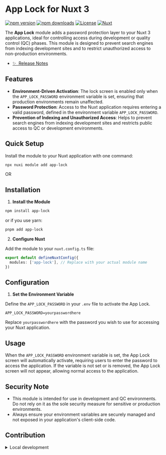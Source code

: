 <!--
Get your module up and running quickly.

Find and replace all on all files (CMD+SHIFT+F):
- Name: App Lock
- Package name: rashidpathiyil/app-lock
- Description: The App Lock module adds a password protection layer to your Nuxt 3 applications
-->

# App Lock for Nuxt 3

[![npm version][npm-version-src]][npm-version-href]
[![npm downloads][npm-downloads-src]][npm-downloads-href]
[![License][license-src]][license-href]
[![Nuxt][nuxt-src]][nuxt-href]

The **App Lock** module adds a password protection layer to your Nuxt 3 applications, ideal for controlling access during development or quality control (QC) phases. This module is designed to prevent search engines from indexing development sites and to restrict unauthorized access to non-production environments.

- [✨ &nbsp;Release Notes](/CHANGELOG.md)
<!-- - [🏀 Online playground](https://stackblitz.com/github/rashidpathiyil/app-lock?file=playground%2Fapp.vue) -->
<!-- - [📖 &nbsp;Documentation](https://example.com) -->

## Features

<!-- Highlight some of the features your module provide here -->
- **Environment-Driven Activation**: The lock screen is enabled only when the `APP_LOCK_PASSWORD` environment variable is set, ensuring that production environments remain unaffected.
- **Password Protection**: Access to the Nuxt application requires entering a valid password, defined in the environment variable `APP_LOCK_PASSWORD`.
- **Prevention of Indexing and Unauthorized Access**: Helps to prevent search engines from indexing development sites and restricts public access to QC or development environments.


## Quick Setup 

Install the module to your Nuxt application with one command:

```bash
npx nuxi module add app-lock
```

OR

## Installation

1. **Install the Module**

```bash
npm install app-lock
```

or if you use yarn:

```bash
pnpm add app-lock
```

2. **Configure Nuxt**

Add the module to your `nuxt.config.ts` file:

```ts
export default defineNuxtConfig({
  modules: ['app-lock'], // Replace with your actual module name
})
```

## Configuration

1. **Set the Environment Variable**

Define the `APP_LOCK_PASSWORD` in your `.env` file to activate the App Lock.

```env
APP_LOCK_PASSWORD=yourpasswordhere
```

Replace `yourpasswordhere` with the password you wish to use for accessing your Nuxt application.

## Usage

When the `APP_LOCK_PASSWORD` environment variable is set, the App Lock screen will automatically activate, requiring users to enter the password to access the application. If the variable is not set or is removed, the App Lock screen will not appear, allowing normal access to the application.

## Security Note

- This module is intended for use in development and QC environments. Do not rely on it as the sole security measure for sensitive or production environments.
- Always ensure your environment variables are securely managed and not exposed in your application's client-side code.


## Contribution

<details>
  <summary>Local development</summary>
  
  ```bash
  # Install dependencies
  npm install
  
  # Generate type stubs
  npm run dev:prepare
  
  # Develop with the playground
  npm run dev
  
  # Build the playground
  npm run dev:build
  
  # Run ESLint
  npm run lint
  
  # Run Vitest
  npm run test
  npm run test:watch
  
  # Release new version
  npm run release
  ```

</details>


<!-- Badges -->
[npm-version-src]: https://img.shields.io/npm/v/app-lock/latest.svg?style=flat&colorA=020420&colorB=00DC82
[npm-version-href]: https://npmjs.com/package/app-lock

[npm-downloads-src]: https://img.shields.io/npm/dm/app-lock.svg?style=flat&colorA=020420&colorB=00DC82
[npm-downloads-href]: https://npmjs.com/package/app-lock

[license-src]: https://img.shields.io/npm/l/app-lock.svg?style=flat&colorA=020420&colorB=00DC82
[license-href]: https://npmjs.com/package/app-lock

[nuxt-src]: https://img.shields.io/badge/Nuxt-020420?logo=nuxt.js
[nuxt-href]: https://nuxt.com

